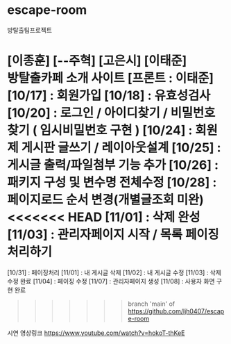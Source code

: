 # escape-room
방탈출팀프로젝트

[이종훈] [--주혁]  [고은시] [이태준]      
방탈출카페 소개  사이트   [프론트 : 이태준]
   [10/17] : 회원가입
   [10/18] : 유효성검사
   [10/20] : 로그인 / 아이디찾기 / 비밀번호찾기 ( 임시비밀번호 구현 )
   [10/24] : 회원제 게시판 글쓰기 / 레이아웃설계
   [10/25] : 게시글 출력/파일첨부 기능 추가
   [10/26] : 패키지 구성 및 변수명 전체수정
   [10/28] : 페이지로드 순서 변경(개별글조회 미완)
<<<<<<< HEAD
   [11/01] : 삭제 완성
   [11/03] : 관리자페이지 시작 / 목록 페이징처리하기
=======
   [10/31] : 페이징처리
   [11/01] : 내 게시글 삭제
   [11/02] : 내 게시글 수정
   [11/03] : 삭제 수정 완료
   [11/04] : 페이징 수정
   [11/07] : 관리자페이지 생성
   [11/08] : 사용자 화면 구현 완료
>>>>>>> branch 'main' of https://github.com/ljh0407/escape-room

시연 영상링크
https://www.youtube.com/watch?v=hokoT-thKeE
